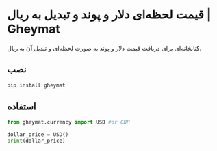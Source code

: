 # قیمت لحظه‌ای دلار و پوند و تبدیل به ریال | Gheymat

کتابخانه‌ای برای دریافت قیمت دلار و پوند به صورت لحظه‌ای و تبدیل آن به ریال.

  
## نصب

```bash
pip install gheymat
```
## استفاده
```python
from gheymat.currency import USD #or GBP

dollar_price = USD()
print(dollar_price)
```
